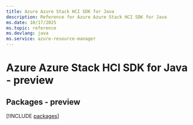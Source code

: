 ```yaml
---
title: Azure Azure Stack HCI SDK for Java
description: Reference for Azure Azure Stack HCI SDK for Java
ms.date: 10/17/2025
ms.topic: reference
ms.devlang: java
ms.service: azure-resource-manager
---
```

# Azure Azure Stack HCI SDK for Java - preview
## Packages - preview
[!INCLUDE [packages](azure-stack-hci-index.md)]